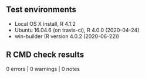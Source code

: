 ## Test environments
* Local OS X install, R 4.1.2
* Ubuntu 16.04.6 (on travis-ci), R 4.0.0 (2020-04-24)
* win-builder (R version 4.0.2 (2020-06-22))

## R CMD check results
0 errors | 0 warnings | 0 notes
